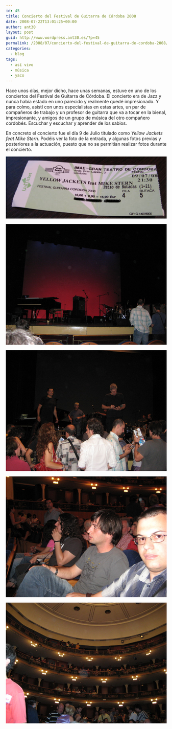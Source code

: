 ```yaml
---
id: 45
title: Concierto del Festival de Guitarra de Córdoba 2008
date: 2008-07-22T13:01:25+00:00
author: ant30
layout: post
guid: http://www.wordpress.ant30.es/?p=45
permalink: /2008/07/concierto-del-festival-de-guitarra-de-cordoba-2008/
categories:
  - blog
tags:
  - así vivo
  - música
  - yaco
---
```

Hace unos días, mejor dicho, hace unas semanas, estuve en uno de los conciertos
del Festival de Guitarra de Córdoba. El concierto era de Jazz y nunca había
estado en uno parecido y realmente quedé impresionado. Y para colmo, asistí con
unos especialistas en estas artes, un par de compañeros de trabajo y un
profesor de guitarra que va a tocar en la bienal, impresionante, y amigos de un
grupo de música del otro compañero cordobés. Escuchar y escuchar y aprender de
los sabios.

En concreto el concierto fue el día 9 de Julio titulado como _Yellow Jackets
feat Mike Stern_. Podéis ver la foto de la entrada, y algunas fotos previas y
posteriores a la actuación, puesto que no se permitían realizar fotos durante
el concierto.

![entrada.jpg](/wp-content/uploads/entrada.jpg)

![escenario.jpg](/wp-content/uploads/escenario.jpg)

![firmas.jpg](/wp-content/uploads/firmas.jpg)

![grupo.jpg](/wp-content/uploads/grupo.jpg)

![palcos.jpg](/wp-content/uploads/palcos.jpg)
